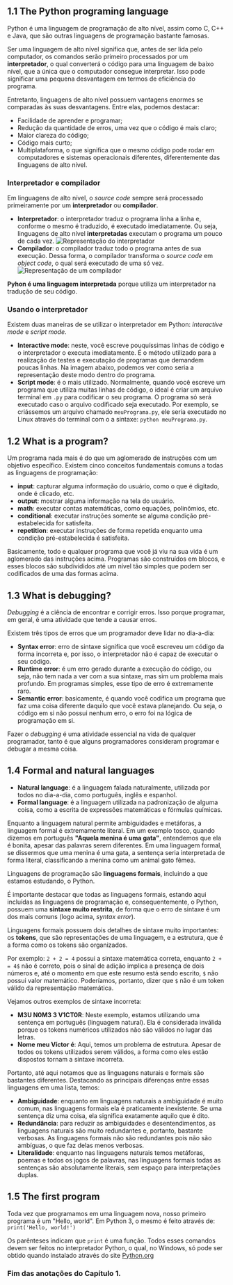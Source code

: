 ## 1.1 The Python programing language

Python é uma linguagem de programação de alto nível, assim como C, C++ e Java, que são outras linguagens de programação bastante famosas. 

Ser uma linguagem de alto nível significa que, antes de ser lida pelo computador, os comandos serão primeiro processados por um **interpretador**, o qual converterá o código para uma linguagem de baixo nível, que a única que o computador consegue interpretar. Isso pode significar uma pequena desvantagem em termos de eficiência do programa.

Entretanto, linguagens de alto nível possuem vantagens enormes se comparadas às suas desvantagens. Entre elas, podemos destacar:

- Facilidade de aprender e programar;
- Redução da quantidade de erros, uma vez que o código é mais claro;
- Maior clareza do código;
- Código mais curto;
- Multiplataforma, o que significa que o mesmo código pode rodar em computadores e sistemas operacionais diferentes, diferentemente das linguagens de alto nível.

### Interpretador e compilador

Em linguagens de alto nível, o _source code_ sempre será processado primeiramente por um **interpretador** ou **compilador**.

- **Interpretador**: o interpretador traduz o programa linha a linha e, conforme o mesmo é traduzido, é executado imediatamente. Ou seja, linguagens de alto nível **interpretadas** executam o programa um pouco de cada vez.
![Representação do interpretador](https://i.ibb.co/z2KBjCh/image.png)
- **Compilador**: o compilador traduz todo o programa antes de sua execução. Dessa forma, o compilador transforma o _source code_ em _object code_, o qual será executado de uma só vez.
![Representação de um compilador](https://i.ibb.co/ChPtkh3/image.png)

**Pyhon é uma linguagem interpretada** porque utiliza um interpretador na tradução de seu código.

### Usando o interpretador

Existem duas maneiras de se utilizar o interpretador em Python: _interactive mode_ e _script mode_.

- **Interactive mode**: neste, você escreve pouquíssimas linhas de código e o interpretador o executa imediatamente. É o método utilizado para a realização de testes e executação de programas que demandem poucas linhas. Na imagem abaixo, podemos ver como seria a representação deste modo dentro do programa.
- **Script mode**: é o mais utilizado. Normalmente, quando você escreve um programa que utiliza muitas linhas de código, o ideal é criar um arquivo terminal em ```.py``` para codificar o seu programa. O programa só será executado caso o arquivo codificado seja executado.
Por exemplo, se criássemos um arquivo chamado ```meuPrograma.py```, ele seria executado no Linux através do terminal com o a sintaxe: ```python meuPrograma.py```.

## 1.2 What is a program?

Um programa nada mais é do que um aglomerado de instruções com um objetivo específico. Existem cinco conceitos fundamentais comuns a todas as linguagens de programação:

- **input**: capturar alguma informação do usuário, como o que é digitado, onde é clicado, etc.
- **output**: mostrar alguma informação na tela do usuário.
- **math**: executar contas matemáticas, como equações, polinômios, etc.
- **conditional**: executar instruções somente se alguma condição pré-estabelecida for satisfeita.
- **repetition**: executar instruções de forma repetida enquanto uma condição pré-estabelecida é satisfeita.

Basicamente, todo e qualquer programa que você já viu na sua vida é um aglomerado das instruções acima. Programas são construídos em blocos, e esses blocos são subdivididos até um nível tão simples que podem ser codificados de uma das formas acima.

## 1.3 What is debugging?

_Debugging_ é a ciência de encontrar e corrigir erros. Isso porque programar, em geral, é uma atividade que tende a causar erros.

Existem três tipos de erros que um programador deve lidar no dia-a-dia:

- **Syntax error**: erro de sintaxe significa que você escreveu um código da forma incorreta e, por isso, o interpretador não é capaz de executar o seu código.
- **Runtime error**: é um erro gerado durante a execução do código, ou seja, não tem nada a ver com a sua sintaxe, mas sim um problema mais profundo. Em programas simples, esse tipo de erro é extremamente raro.
- **Semantic error**: basicamente, é quando você codifica um programa que faz uma coisa diferente daquilo que você estava planejando. Ou seja, o código em si não possui nenhum erro, o erro foi na lógica de programação em si.

Fazer o _debugging_ é uma atividade essencial na vida de qualquer programador, tanto é que alguns programadores consideram programar e debugar a mesma coisa.

## 1.4 Formal and natural languages

- **Natural language**: é a linguagem falada naturalmente, utilizada por todos no dia-a-dia, como português, inglês e espanhol. 
- **Formal language**: é a linguagem utilizada na padronização de alguma coisa, como a escrita de expressões matemáticas e fórmulas químicas.

Enquanto a linguagem natural permite ambiguidades e metáforas, a linguagem formal é extremamente literal. Em um exemplo tosco, quando dizemos em português **"Aquela menina é uma gata"**, entendemos que ela é bonita, apesar das palavras serem diferentes. Em uma linguagem formal, se dissermos que uma menina é uma gata, a sentença seria interpretada de forma literal, classificando a menina como um animal gato fêmea.

Linguagens de programação são **linguagens formais**, incluindo a que estamos estudando, o Python.

É importante destacar que todas as linguagens formais, estando aqui incluídas as linguagens de programação e, consequentemente, o Python, possuem uma **sintaxe muito restrita**, de forma que o erro de sintaxe é um dos mais comuns (logo acima, _syntax error_).

Linguagens formais possuem dois detalhes de sintaxe muito importantes: os **tokens**, que são representações de uma linguagem, e a estrutura, que é a forma como os tokens são organizados.

Por exemplo: ```2 + 2 = 4``` possui a sintaxe matemática correta, enquanto ```2 + = 4$``` não é correto, pois o sinal de adição implica a presença de dois números e, até o momento em que este resumo está sendo escrito, ```$``` não possui valor matemático. Poderíamos, portanto, dizer que ```$``` não é um token válido da representação matemática.

Vejamos outros exemplos de sintaxe incorreta:

- **M3U N0M3 3 V1CT0R**: Neste exemplo, estamos utilizando uma sentença em português (linguagem natural). Ela é considerada inválida porque os tokens numéricos utilizados não são válidos no lugar das letras.
- **Nome meu Víctor é**: Aqui, temos um problema de estrutura. Apesar de todos os tokens utilizados serem válidos, a forma como eles estão dispostos tornam a sintaxe incorreta.

Portanto, até aqui notamos que as linguagens naturais e formais são bastantes diferentes. Destacando as principais diferenças entre essas linguagens em uma lista, temos:

- **Ambiguidade**: enquanto em linguagens naturais a ambiguidade é muito comum, nas linguagens formais ela é praticamente inexistente. Se uma sentença diz uma coisa, ela significa exatamente aquilo que é dito.
- **Redundância**: para reduzir as ambiguidades e desentendimentos, as linguagens naturais são muito redundantes e, portanto, bastante verbosas. As linguagens formais não são redundantes pois não são ambíguas, o que faz delas menos verbosas.
- **Literalidade**: enquanto nas linguagens naturais temos metáforas, poemas e todos os jogos de palavras, nas linguagens formais todas as sentenças são absolutamente literais, sem espaço para interpretações duplas.

## 1.5 The first program

Toda vez que programamos em uma linguagem nova, nosso primeiro programa é um "Hello, world". Em Python 3, o mesmo é feito através de:
```print('Hello, world!')```

Os parênteses indicam que ```print``` é uma função. Todos esses comandos devem ser feitos no interpretador Python, o qual, no Windows, só pode ser obtido quando instalado através do site [Python.org](https://www.python.org/)

### Fim das anotações do Capítulo 1.
